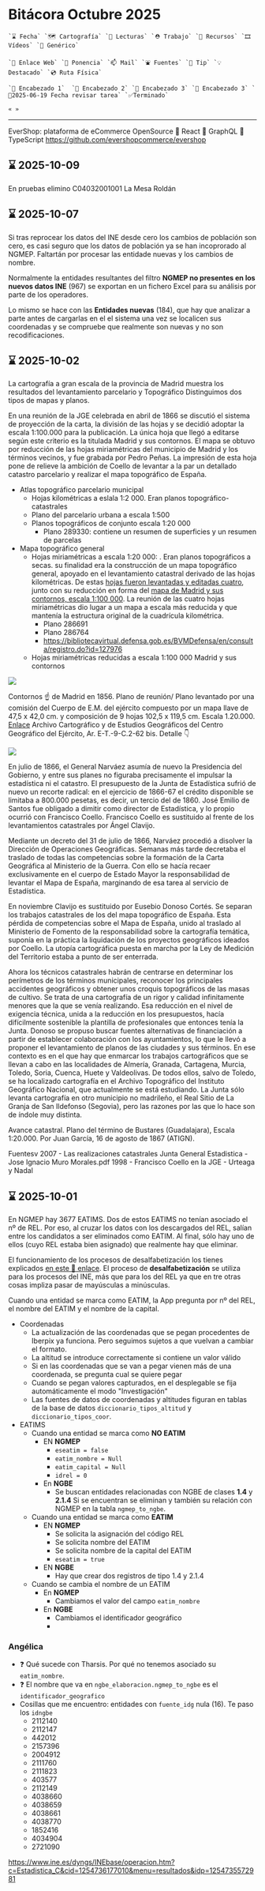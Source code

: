 # Bitácora Octubre 2025

```
`⌛️ Fecha` `🗺️ Cartografía` `👀 Lecturas` `⛑️ Trabajo` `🧰 Recursos` `🎞️ Vídeos` `🍊 Genérico` 

`🔗 Enlace Web` `🎤 Ponencia` `📫 Mail` `⛲️ Fuentes` `💊 Tip` `💡 Destacado` `💿 Ruta Física` 

`🍉 Encabezado 1`  `🥝 Encabezado 2` `🥕 Encabezado 3` `🍋 Encabezado 3` `🔔2025-06-19 Fecha revisar tarea` `✅Terminado`

« » 
```

---

EverShop: plataforma de eCommerce OpenSource
🔹 React
🔹 GraphQL
🔹 TypeScript
https://github.com/evershopcommerce/evershop


## ⌛️ 2025-10-09

En pruebas elimino C04032001001	La Mesa Roldán

## ⌛️ 2025-10-07

Si tras reprocear los datos del INE desde cero los cambios de población son cero, es casi seguro que los datos de población ya se han incoprorado al NGMEP. Faltartán por procesar las entidade nuevas y los cambios de nombre.

Normalmente la entidades resultantes del filtro **NGMEP no presentes en los nuevos datos INE** (967) se exportan en un fichero Excel para su análisis por parte de los operadores.

Lo mismo se hace con las **Entidades nuevas** (184), que hay que analizar a parte antes de cargarlas en el el sistema una vez se localicen sus coordenadas y se compruebe que realmente son nuevas y no son recodificaciones.








## ⌛️ 2025-10-02

La cartografía a gran escala de la provincia de Madrid muestra los resultados del levantamiento parcelario y Topográfico Distinguimos dos tipos de mapas y planos.

En una reunión de la JGE celebrada en abril de 1866 se discutió el sistema de proyección de la carta, la división de las hojas y se decidió adoptar la escala 1:100.000 para la publicación. La única hoja que llegó a editarse según este criterio es la titulada Madrid y sus contornos. El mapa se obtuvo por reducción de las hojas miriamétricas del municipio de Madrid y los términos vecinos, y fue grabada por Pedro Peñas. La  impresión de esta hoja pone de relieve la ambición de Coello de levantar a la par un detallado catastro parcelario y realizar el mapa topográfico de España.

* Atlas topográfico parcelario municipal
  * Hojas kilométricas a eslala 1:2 000. Eran planos topográfico-catastrales
  * Plano del parcelario urbana a escala 1:500
  * Planos topográficos de conjunto escala 1:20 000
    * Plano 289330: contiene un resumen de superficies y un resumen de parcelas
* Mapa topográfico general
  * Hojas miriamétricas a escala 1:20 000: . Eran planos topográficos a secas. su finalidad era la construcción de un mapa topográfico general, apoyado en el levantamiento catastral derivado de las hojas kilométricas. De estas [hojas fueron levantadas y editadas cuatro](https://bibliotecavirtual.defensa.gob.es/BVMDefensa/en/consulta/registro.do?id=127976), junto con su reducción en forma del [mapa de Madrid y sus contornos, escala 1:100 000](https://bibliotecavirtual.defensa.gob.es/BVMDefensa/en/consulta/registro.do?id=127975). La reunión de las cuatro hojas miriamétricas dio lugar a un mapa a escala más reducida y que mantenía la estructura original de la cuadrícula kilométrica.
    * Plano 286691
    * Plano 286764
    * https://bibliotecavirtual.defensa.gob.es/BVMDefensa/en/consulta/registro.do?id=127976
  * Hojas miriamétricas reducidas a escala 1:100 000 Madrid y sus contornos

![](img/contornos-madrid.jpg)

Contornos ☝️ de Madrid en 1856. Plano de reunión/ Plano levantado por una comisión del Cuerpo de E.M. del ejército compuesto por un mapa llave de
47,5 x 42,0 cm. y composición de 9 hojas 102,5 x 119,5 cm. Escala 1.20.000. [Enlace](https://bibliotecavirtual.defensa.gob.es/BVMDefensa/en/consulta/registro.do?id=93083)
Archivo Cartográfico y de Estudios Geográficos del Centro Geográfico del Ejército, Ar. E-T.-9-C.2-62 bis. Detalle 👇

![](img/contornos-madrid-detalle.jpg)


En julio de 1866, el General Narváez asumía de nuevo la Presidencia del Gobierno, y entre sus planes no figuraba precisamente el impulsar la estadística ni el catastro. El presupuesto de la Junta de Estadística sufrió de nuevo un recorte radical: en el ejercicio de 1866-67 el crédito disponible se limitaba a 800.000 pesetas, es decir, un tercio del de 1860. José Emilio de Santos fue obligado a dimitir como director de Estadística, y lo propio ocurrió con Francisco Coello. Francisco Coello es sustituido al frente de los levantamientos catastrales por Ángel Clavijo.

Mediante un decreto del 31 de julio de 1866, Narváez procedió a disolver la Dirección de Operaciones Geográficas. Semanas más tarde decretaba
el traslado de todas las competencias sobre la formación de la Carta Geográfica al Ministerio de la Guerra. Con ello se hacía recaer  exclusivamente en el cuerpo de Estado Mayor la responsabilidad de levantar el Mapa de España, marginando de esa tarea al servicio de Estadística. 

En noviembre Clavijo es sustituido por Eusebio Donoso Cortés. Se separan los trabajos catastrales de los del mapa topográfico de España. Esta pérdida de competencias sobre el Mapa de España, unido al traslado al Ministerio de Fomento de la responsabilidad sobre la cartografía  temática, suponía en la práctica la liquidación de los proyectos geográficos ideados por Coello. La utopía cartográfica puesta en marcha por la Ley de Medición del Territorio estaba a punto de ser enterrada.

Ahora los técnicos catastrales habrán de centrarse en determinar los perímetros de los términos municipales, reconocer los principales accidentes geográficos y obtener unos croquis topográficos de las masas de cultivo. Se trata de una cartografía de un rigor
y calidad infinitamente menores que la que se venía realizando. Esa reducción en el nivel de exigencia técnica, unida a la reducción en los presupuestos, hacía difícilmente sostenible la plantilla de profesionales que entonces tenía la Junta. Donoso se propuso buscar fuentes alternativas de financiación a partir de establecer colaboración con los ayuntamientos, lo que le llevó a proponer el levantamiento de planos de las ciudades y sus términos. En ese contexto es en el que hay que enmarcar los trabajos cartográficos que se llevan a cabo en las localidades de Almería, Granada, Cartagena, Murcia, Toledo, Soria, Cuenca, Huete y Valdeolivas. De todos ellos, salvo de Toledo, se ha localizado cartografía en el Archivo Topográfico del Instituto Geográfico Nacional, que actualmente se está estudiando. La Junta sólo levanta cartografía en otro municipio no madrileño, el Real Sitio de La Granja de San Ildefonso (Segovia), pero las razones por las que lo hace son de índole muy distinta.

Avance catastral. Plano del término de Bustares (Guadalajara), Escala 1:20.000. Por Juan García, 16 de agosto de 1867 (ATIGN).


Fuentesv
  2007 - Las realizaciones catastrales Junta General Estadistica - Jose Ignacio Muro Morales.pdf
  1998 - Francisco Coello en la JGE - Urteaga y Nadal

## ⌛️ 2025-10-01

En NGMEP hay 3677 EATIMS. Dos de estos EATIMS no tenían asociado el nº de REL. Por eso, al cruzar los datos con los descargados del REL, salían entre los candidatos a ser eliminados como EATIM. Al final, sólo hay uno de ellos (cuyo REL estaba bien asignado) que realmente hay que eliminar.

El funcionamiento de los procesos de desalfabetización los tienes explicados [en este 🔗 enlace](http://sapignmad200.ign.fomento.es/siddoc/nomenclator/nomenclator/ngmep/tasks/actualiz-pobl-ine#-procesos-previos). El proceso de **desalfabetización** se utiliza para los procesos del INE, más que para los del REL ya que en tre otras cosas impliza pasar de mayúsculas a minúsculas.

Cuando una entidad se marca como EATIM, la App pregunta por nº del REL, el nombre del EATIM y el nombre de la capital.

* Coordenadas
  * La actualización de las coordenadas que se pegan procedentes de Iberpix ya funciona. Pero seguimos sujetos a que vuelvan a cambiar el formato.
  * La altitud se introduce correctamente si contiene un valor válido
  * Si en las coordenadas que se van a pegar vienen más de una coordenada, se pregunta cual se quiere pegar
  * Cuando se pegan valores capturados, en el desplegable se fija automáticamente el modo "Investigación"
  * Las fuentes de datos de coordenadas y altitudes figuran en tablas de la base de datos `diccionario_tipos_altitud` y `diccionario_tipos_coor`.
* EATIMS
  * Cuando una entidad se marca como **NO EATIM**
    * EN **NGMEP** 
      * `eseatim = false`
      * `eatim_nombre = Null`
      * `eatim_capital = Null`
      * `idrel = 0`
    * En **NGBE**
      * Se buscan entidades relacionadas con NGBE de clases **1.4** y **2.1.4** Si se encuentran se eliminan y también su relación con NGMEP en la tabla `ngmep_to_ngbe`.
  * Cuando una entidad se marca como **EATIM** 
    * EN **NGMEP**
      * Se solicita la asignación del código REL
      * Se solicita nombre del EATIM
      * Se solicita nombre de la capital del EATIM
      * `eseatim = true`
    * EN **NGBE**
      * Hay que crear dos registros de tipo 1.4 y 2.1.4
  * Cuando se cambia el nombre de un EATIM
    * En **NGMEP**
      * Cambiamos el valor del campo `eatim_nombre`
    * En **NGBE**
      * Cambiamos el identificador geográfico
      * 

### Angélica

* ❓ Qué sucede con Tharsis. Por qué no tenemos asociado su `eatim_nombre`.
* ❓ El nombre que va en `ngbe_elaboracion.ngmep_to_ngbe` es el `identificador_geografico`
* Cosillas que me encuentro: entidades con `fuente_idg` nula (16). Te paso los `idngbe`
  * 2112140
  * 2112147
  * 442012
  * 2157396
  * 2004912
  * 2111760
  * 2111823
  * 403577
  * 2112149
  * 4038660
  * 4038659
  * 4038661
  * 4038770
  * 1852416
  * 4034904
  * 2721090

https://www.ine.es/dyngs/INEbase/operacion.htm?c=Estadistica_C&cid=1254736177010&menu=resultados&idp=1254735572981